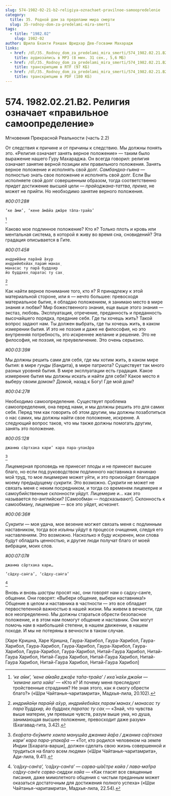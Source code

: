 ```yaml
---
slug: 574-1982-02-21-b2-religiya-oznachaet-pravilnoe-samoopredelenie
category:
  title: 35. Родной дом за пределами мира смерти
  slug: 35-rodnoy-dom-za-predelami-mira-smerti
tags:
  - title: "1982.02"
    slug: 1982-02
author: Шрила Бхакти Ракшак Шридхар Дев-Госвами Махарадж
links:
  - href: /dl/35._Rodnoy_dom_za_predelami_mira_smerti/574_1982.02.21.B2_SridharMj__Religiya_oznachayet_pravilnoye_samoopredeleniye.mp3
    title: аудиозапись в MP3 (8 мин. 31 сек., 5,6 МБ)
  - href: /dl/35._Rodnoy_dom_za_predelami_mira_smerti/574_1982.02.21.B2_SridharMj__Religiya_oznachayet_pravilnoye_samoopredeleniye.rtf
    title: транскрипцию в RTF (97 КБ)
  - href: /dl/35._Rodnoy_dom_za_predelami_mira_smerti/574_1982.02.21.B2_SridharMj__Religiya_oznachayet_pravilnoye_samoopredeleniye.pdf
    title: транскрипцию в PDF (180 КБ)
---
```


# 574. 1982.02.21.B2. Религия означает «правильное самоопределение»

Мгновения Прекрасной Реальности (часть 2.2)

От следствия к причине и от причины к следствию. Мы должны понять это. «Религия означает занять верное положение» — таким было выражение нашего Гуру Махараджа. Он всегда говорил: религия означает занятие верной позиции или правильного положения. Занять верное положение и исполнять свой долг. *Самбандха-гьяна* — полностью знать свое положение и исполнять свой долг. Если Вы исполняете свой долг совершенным образом, тогда соответственно придет достижение высшей цели — *прайоджана-таттва*, *према*, не может не прийти. Но необходимо занятие верного положения.

*#00:01:28#*

    ‘ке а̄ми’, ‘кене а̄ма̄йа джа̄ре та̄па-трайа’
[^_ftn1]

Каково мое подлинное положение? Кто я? Только плоть и кровь или ментальная система, в которой я живу во время сна, сновидений? Эта градация описывается в Гите.

*#00:01:45#*

    индрийа̄н̣и пара̄н̣й а̄хур
    индрийебхйах̣ парам́ манах̣
    манасас ту пара̄ буддхир
    йо буддхех̣ паратас ту сах̣
[^_ftn2]

Как найти верное понимание того, кто я? Я принадлежу к этой материальной стороне, или я — нечто большее: превосходя материальное бытие, я обладаю положением, я занимаю место в мире знания и любви? Мир божественного знания, еще выше этого знания — экстаз, любовь. Эксплуатация, отречение, преданность и преданность высочайшего порядка, предание себя. Где ты хочешь жить? Такой вопрос задают нам. Ты должен выбрать, где ты хочешь жить, в каком измерении бытия. И это не поэзия и даже не философия, но это внутренняя потребность, это искреннее желание и решение. Это не философия, не поэзия, не преувеличение. Это очень серьезно.

*#00:03:39#*

Мы должны решить сами для себя, где мы хотим жить, в каком мире бытия: в мире *гунды* (бандита), в мире патриота? Существует так много разных уровней бытия. В мире эксплуатации есть градация. Какое измерение бытия мы должны искать и найти для себя? Какое место я выберу своим домом? Домой, назад к Богу! Где мой дом?

*#00:04:27#*

Необходимо самоопределение. Существует проблема самоопределения, она перед нами, и мы должны решить это для самих себя. Перед тем как говорить об этом другим, мы должны позаботиться о нас самих, мы должны найти свое положение, искренне. А следующий вопрос таков, что мы также должны помогать другим, занять это положение.

*#00:05:12#*

    джанма са̄ртхака кари’ кара пара-упака̄ра
[^_ftn3]

Лицемерная проповедь не принесет плоды и не принесет высшее благо, но если под руководством подлинного наставника я начинаю мой труд, то мое лицемерие может уйти, и это произойдет благодаря моему предыдущему *сукрити*. Это возможно. *Сукрити* не может не связать меня с неким посредником, и тогда со временем лицемерие и самоубийственные склонности уйдут. Лицемерие и… как это называется по-английски? [Самообман — подсказывают]. Склонность к самообману, лицемерие — все это уйдет, исчезнет.

*#00:06:36#*

*Сукрити* — моя удача, мое везение могжет связать меня с подлинным наставником, тогда все изъяны уйдут в процессе очищения, следуя его наставлениям. Это возможно. Насколько я буду искренен, мои слова будут обладать ценностью, и другие люди получат благо от моей вибрации, моих слов.

*#00:07:07#*

    джанма са̄ртхака кари…

    ’са̄дху-сан̇га’, ‘са̄дху-сан̇га’
[^_ftn4]

Вновь и вновь *шастры* просят нас, они говорят нам о садху-санге, общении. Они говорят: «Выбери общение, выбери наставника!» Общение в целом и наставника в частности — это все обладает первостепенной важностью в нашей жизни. Мы живем в вечности, где все неопределенно. Мы должны стараться обрести безопасное положение, и в этом нам помогут общение и наставник. Они могут помочь нам в наибольшей степени, в нашем движении, в нашем походе. И мы не потеряны в вечности в таком случае.

[Харе Кришна, Харе Кришна, Гаура-Харибол, Гаура-Харибол, Гаура-Харибол, Гаура-Харибол, Гаура-Харибол, Гаура-Харибол, Гаура-Харибол, Гаура-Харибол, Гаура-Харибол, Нитай-Гаура Харибол, Нитай-Гаура Харибол, Нитай-Гаура Харибол, Нитай-Гаура Харибол, Нитай-Гаура Харибол, Нитай-Гаура Харибол, Нитай-Гаура Харибол]



[^_ftn1]: *‘ке а̄ми’, ‘кене а̄ма̄йа джа̄ре та̄па-трайа’ / иха̄ на̄хи джа̄ни — ‘кемане хита хайа’* — «Кто я? И почему меня преследуют тройственные страдания? Не зная этого, как я смогу обрести благо?» («Шри Чайтанья-чаритамрита», Мадхья-лила, 20.102).

[^_ftn2]: *индрийа̄н̣и пара̄н̣й а̄хур, индрийебхйах̣ парам́ манах̣ / манасас ту пара̄ буддхир, йо буддхех̣ паратас ту сах̣* — «Знай, что чувства выше материи, ум превыше чувств, разум выше ума, но душа, занимающая высшее положение, превосходит даже разум» (Бхагавад-гита, 3.42).

[^_ftn3]: *бха̄рата-бхӯмите хаила манушйа джанма йа̄ра / джанма са̄ртхака кари’ кара пара-упака̄ра* — «Тот, кто родился человеком на земле Индии [Бхарата-варши], должен сделать свою жизнь совершенной и трудиться на благо всем людям» («Шри Чайтанья-чаритамрита», Ади-лила, 9.41).

[^_ftn4]: *’са̄дху-сан̇га’, ‘са̄дху-сан̇га’ — сарва-ш́а̄стре кайа / лава-ма̄тра са̄дху-сан̇ге сарва-сиддхи хайа* — «Как гласят все священные писания, даже мимолетного общения с чистым преданным может оказаться достаточным для достижения полного успеха» («Шри Чайтанья-чаритамрита», Мадхья-лила, 22.54).

